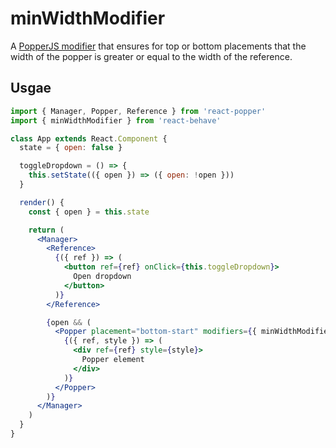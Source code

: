 # minWidthModifier

A [PopperJS modifier](https://popper.js.org/popper-documentation.html#modifiers) that ensures for top or bottom placements that the width of the popper is greater or equal to the width of the reference.

## Usgae

```jsx
import { Manager, Popper, Reference } from 'react-popper'
import { minWidthModifier } from 'react-behave'

class App extends React.Component {
  state = { open: false }

  toggleDropdown = () => {
    this.setState(({ open }) => ({ open: !open }))
  }

  render() {
    const { open } = this.state

    return (
      <Manager>
        <Reference>
          {({ ref }) => (
            <button ref={ref} onClick={this.toggleDropdown}>
              Open dropdown
            </button>
          )}
        </Reference>

        {open && (
          <Popper placement="bottom-start" modifiers={{ minWidthModifier }}>
            {({ ref, style }) => (
              <div ref={ref} style={style}>
                Popper element
              </div>
            )}
          </Popper>
        )}
      </Manager>
    )
  }
}
```
